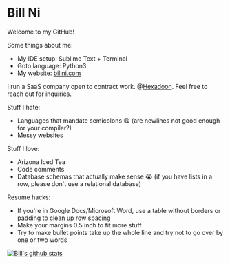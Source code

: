 # Bill Ni

Welcome to my GitHub!

Some things about me:
 - My IDE setup: Sublime Text + Terminal
 - Goto language: Python3
 - My website: [billni.com](https://billni.com)

I run a SaaS company open to contract work. @[Hexadoon](https://github.com/Hexadoon/). Feel free to reach out for inquiries.
 
Stuff I hate:
 - Languages that mandate semicolons :tired_face: (are newlines not good enough for your compiler?)
 - Messy websites

Stuff I love:
 - Arizona Iced Tea
 - Code comments
 - Database schemas that actually make sense :sob: (if you have lists in a row, please don't use a relational database)
 
Resume hacks:
 - If you're in Google Docs/Microsoft Word, use a table without borders or padding to clean up row spacing
 - Make your margins 0.5 inch to fit more stuff
 - Try to make bullet points take up the whole line and try not to go over by one or two words

[![Bill's github stats](https://github-readme-stats.vercel.app/api?username=bnidevs)](https://github.com/anuraghazra/github-readme-stats)

